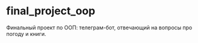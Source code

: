 # final_project_oop
Финальный проект по ООП: телеграм-бот, отвечающий на вопросы про погоду и книги.
